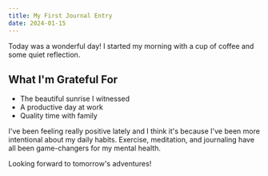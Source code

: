 ```yaml
---
title: My First Journal Entry
date: 2024-01-15
---
```


Today was a wonderful day! I started my morning with a cup of coffee and some quiet reflection.

## What I'm Grateful For

- The beautiful sunrise I witnessed
- A productive day at work
- Quality time with family

I've been feeling really positive lately and I think it's because I've been more intentional about my daily habits. Exercise, meditation, and journaling have all been game-changers for my mental health.

Looking forward to tomorrow's adventures!
